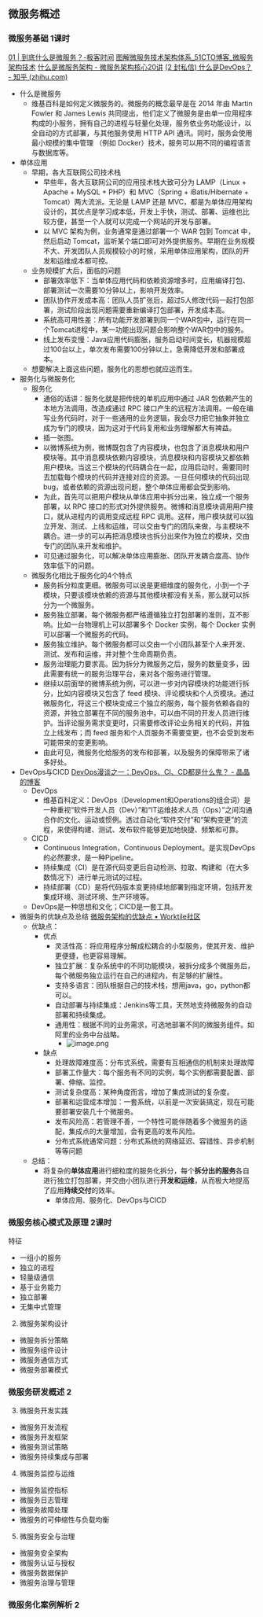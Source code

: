 ## 微服务概述
### 微服务基础 1课时
[01 | 到底什么是微服务？-极客时间](https://time.geekbang.org/column/article/13882)
[图解微服务技术架构体系_51CTO博客_微服务架构技术](https://blogcto.com/u_10180481/2999392)
[什么是微服务架构 - 微服务架构核心20讲](https://time.geekbang.org/course/detail/66-2184)
[(2 封私信) 什么是DevOps？ - 知乎 (zhihu.com)](https://www.zhihu.com/question/58702398)
- 什么是微服务
	- 维基百科是如何定义微服务的。微服务的概念最早是在 2014 年由 Martin Fowler 和 James Lewis 共同提出，他们定义了微服务是由单一应用程序构成的小服务，拥有自己的进程与轻量化处理，服务依业务功能设计，以全自动的方式部署，与其他服务使用 HTTP API 通讯。同时，服务会使用最小规模的集中管理 （例如 Docker）技术，服务可以用不同的编程语言与数据库等。
- 单体应用
	- 早期，各大互联网公司技术栈
		- 早些年，各大互联网公司的应用技术栈大致可分为 LAMP（Linux + Apache + MySQL + PHP）和 MVC（Spring + iBatis/Hibernate + Tomcat）两大流派。无论是 LAMP 还是 MVC，都是为单体应用架构设计的，其优点是学习成本低，开发上手快，测试、部署、运维也比较方便，甚至一个人就可以完成一个网站的开发与部署。
		- 以 MVC 架构为例，业务通常是通过部署一个 WAR 包到 Tomcat 中，然后启动 Tomcat，监听某个端口即可对外提供服务。早期在业务规模不大、开发团队人员规模较小的时候，采用单体应用架构，团队的开发和运维成本都可控。
	- 业务规模扩大后，面临的问题
		- 部署效率低下：当单体应用代码和依赖资源增多时，应用编译打包、部署测试一次需要10分钟以上，影响开发效率。
		- 团队协作开发成本高：团队人员扩张后，超过5人修改代码一起打包部署，测试阶段出现问题需要重新编译打包部署，开发成本高。
		- 系统高可用性差：所有功能开发部署到同一个WAR包中，运行在同一个Tomcat进程中，某一功能出现问题会影响整个WAR包中的服务。
		- 线上发布变慢：Java应用代码膨胀，服务启动时间变长，机器规模超过100台以上，单次发布需要100分钟以上，急需降低开发和部署成本。
	- 想要解决上面这些问题，服务化的思想也就应运而生。
- 服务化与微服务化
	- 服务化
		- 通俗的话讲：服务化就是把传统的单机应用中通过 JAR 包依赖产生的本地方法调用，改造成通过 RPC 接口产生的远程方法调用。一般在编写业务代码时，对于一些通用的业务逻辑，我会尽力把它抽象并独立成为专门的模块，因为这对于代码复用和业务理解都大有裨益。
		- 插一张图。
		- 以微博系统为例，微博既包含了内容模块，也包含了消息模块和用户模块等。其中消息模块依赖内容模块，消息模块和内容模块又都依赖用户模块。当这三个模块的代码耦合在一起，应用启动时，需要同时去加载每个模块的代码并连接对应的资源。一旦任何模块的代码出现 bug，或者依赖的资源出现问题，整个单体应用都会受到影响。
		- 为此，首先可以把用户模块从单体应用中拆分出来，独立成一个服务部署，以 RPC 接口的形式对外提供服务。微博和消息模块调用用户接口，就从进程内的调用变成远程 RPC 调用。这样，用户模块就可以独立开发、测试、上线和运维，可以交由专门的团队来做，与主模块不耦合。进一步的可以再把消息模块也拆分出来作为独立的模块，交由专门的团队来开发和维护。
		- 可见通过服务化，可以解决单体应用膨胀、团队开发耦合度高、协作效率低下的问题。
	- 微服务化相比于服务化的4个特点
		- 服务拆分粒度更细。微服务可以说是更细维度的服务化，小到一个子模块，只要该模块依赖的资源与其他模块都没有关系，那么就可以拆分为一个微服务。
		- 服务独立部署。每个微服务都严格遵循独立打包部署的准则，互不影响。比如一台物理机上可以部署多个 Docker 实例，每个 Docker 实例可以部署一个微服务的代码。
		- 服务独立维护。每个微服务都可以交由一个小团队甚至个人来开发、测试、发布和运维，并对整个生命周期负责。
		- 服务治理能力要求高。因为拆分为微服务之后，服务的数量变多，因此需要有统一的服务治理平台，来对各个服务进行管理。
		- 继续以前面举的微博系统为例，可以进一步对内容模块的功能进行拆分，比如内容模块又包含了 feed 模块、评论模块和个人页模块。通过微服务化，将这三个模块变成三个独立的服务，每个服务依赖各自的资源，并独立部署在不同的服务池中，可以由不同的开发人员进行维护。当评论服务需求变更时，只需要修改评论业务相关的代码，并独立上线发布；而 feed 服务和个人页服务不需要变更，也不会受到发布可能带来的变更影响。
		- 由此可见，微服务化给服务的发布和部署，以及服务的保障带来了诸多好处。
- DevOps与CICD [DevOps漫谈之一：DevOps、CI、CD都是什么鬼？ - 晶晶的博客](https://blog.jjonline.cn/linux/238.html)
	- DevOps
		- 维基百科定义：DevOps（Development和Operations的组合词）是一种重视“软件开发人员（Dev）”和“IT运维技术人员（Ops）”之间沟通合作的文化、运动或惯例。透过自动化“软件交付”和“架构变更”的流程，来使得构建、测试、发布软件能够更加地快捷、频繁和可靠。 
	- CICD
		- Continuous Integration，Continuous Deployment。是实现DevOps的必然要求，是一种Pipeline。
		- 持续集成（CI）是在源代码变更后自动检测、拉取、构建和（在大多数情况下）进行单元测试的过程。
		- 持续部署（CD）是将代码版本变更持续地部署到指定环境，包括开发集成环境、测试环境、生产环境等。
	- DevOps是一种思想和文化；CICD是一套工具。
- 微服务的优缺点及总结 [微服务架构的优缺点 • Worktile社区](https://worktile.com/kb/ask/22813.html)
	- 优缺点：
		- 优点
			- 灵活性高：将应用程序分解成松耦合的小型服务，使其开发、维护更便捷，也更容易理解。
			- 独立扩展：复杂系统中的不同功能模块，被拆分成多个微服务后，每个微服务独立运行在自己的进程内，有足够的扩展性。
			- 支持多语言：团队根据自己的技术栈，想用java，go，python都可以。
			- 自动部署与持续集成：Jenkins等工具，天然地支持微服务的自动部署和持续集成。
			- 通用性：根据不同的业务需求，可选地部署不同的微服务组件。如阿里的业务中台战略。
				- ![image.png](https://img.oldwinter.top/202303301957368.png)
		- 缺点 
			- 处理故障难度高：分布式系统，需要有互相通信的机制来处理故障
			- 部署工作量大：每个服务有不同的实例，每个实例都需要配置、部署、伸缩、监控。
			- 测试复杂度高：某种角度而言，增加了集成测试的复杂度。
			- 部署和运营成本增加：一套系统，以前是一次安装搞定，现在可能要部署安装几十个微服务。
			- 发布风险高：若管理不善，一个特性可能伴随着多个微服务的适配，集成点的大量增加，会有更高的发布风险。
			- 分布式系统通常问题：分布式系统的网络延迟、容错性、异步机制等等问题
	- 总结：
		- 将复杂的**单体应用**进行细粒度的服务化拆分，每个**拆分出的服务**各自进行独立打包部署，并交由小团队进行**开发和运维**，从而极大地提高了应用**持续交付**的效率。
			- 单体应用、服务化、DevOps与CICD

### 微服务核心模式及原理  2课时

特征
- 一组小的服务
- 独立的进程
- 轻量级通信
- 基于业务能力
- 独立部署
- 无集中式管理

2.  微服务架构设计

-   微服务拆分策略
-   微服务组件设计
-   微服务通信方式
-   微服务部署模式

### 微服务研发概述 2



3.  微服务开发实践

-   微服务开发流程
-   微服务开发框架
-   微服务测试策略
-   微服务持续集成与部署
4.  微服务监控与运维

-   微服务监控指标
-   微服务日志管理
-   微服务故障处理
-   微服务的可伸缩性与负载均衡

5.  微服务安全与治理

-   微服务安全架构
-   微服务认证与授权
-   微服务数据保护
-   微服务治理与管理

### 微服务化案例解析 2
